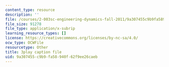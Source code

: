 ```yaml
---
content_type: resource
description: ''
file: /courses/2-003sc-engineering-dynamics-fall-2011/9a307455c9b9fa58940f62f9ee26caeb_qrbCpv3Sv34.srt
file_size: 91278
file_type: application/x-subrip
learning_resource_types: []
license: https://creativecommons.org/licenses/by-nc-sa/4.0/
ocw_type: OCWFile
resourcetype: Other
title: 3play caption file
uid: 9a307455-c9b9-fa58-940f-62f9ee26caeb
---
```

